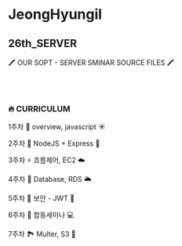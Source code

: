 # JeongHyungil

## 26th_SERVER
🖍 OUR SOPT - SERVER SMINAR SOURCE FILES  🖍
 

### ㅤ
### 🔥  CURRICULUM

1주차 🌈 overview, javascript ☀️

2주차 🌿 NodeJS + Express 🦖

3주차 ⚡️ 흐름제어, EC2 ☁️

4주차 💾 Database, RDS 🌥

5주차 🔐 보안 - JWT 📜

6주차 📲 합동세미나 💻

7주차 🏞 Multer, S3 📸
### ㅤ
### ㅤ
